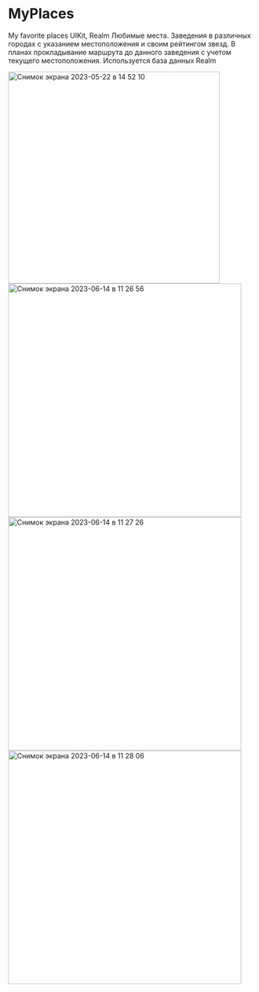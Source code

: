 # MyPlaces
My favorite places 
UIKit, Realm
Любимые места. Заведения в различных городах с указанием местоположения и своим рейтингом звезд. В планах прокладывание маршрута
до данного заведения с учетом текущего местоположения.
 Используется база данных Realm



<img width="431" alt="Снимок экрана 2023-05-22 в 14 52 10" src="https://github.com/Deminka/MyPlaces/assets/69207847/6c6a183e-35ee-4a5b-9576-28795b9a3a9c">
<img width="475" alt="Снимок экрана 2023-06-14 в 11 26 56" src="https://github.com/Deminka/MyPlaces/assets/69207847/f32a5b03-1ca4-4a8c-8bc6-307c2fefe7f9">
<img width="475" alt="Снимок экрана 2023-06-14 в 11 27 26" src="https://github.com/Deminka/MyPlaces/assets/69207847/467bc651-c0f6-4a42-bb77-b3176630072d">
<img width="475" alt="Снимок экрана 2023-06-14 в 11 28 06" src="https://github.com/Deminka/MyPlaces/assets/69207847/82d3ef3b-8b36-4db3-8d02-99fa818829b8">
